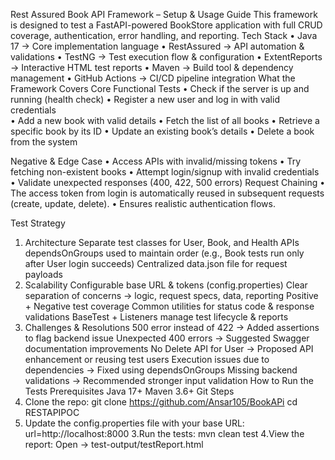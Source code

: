Rest Assured Book API Framework – Setup & Usage Guide
This framework is designed to test a FastAPI-powered BookStore application with full CRUD coverage, authentication, error handling, and reporting.
Tech Stack
•	Java 17 → Core implementation language
•	RestAssured → API automation & validations
•	TestNG → Test execution flow & configuration
•	ExtentReports → Interactive HTML test reports
•	Maven → Build tool & dependency management
•	GitHub Actions → CI/CD pipeline integration
What the Framework Covers
Core Functional Tests
•	Check if the server is up and running (health check)
•	Register a new user and log in with valid credentials\
•	Add a new book with valid details
•	Fetch the list of all books
•	Retrieve a specific book by its ID
•	Update an existing book’s details
•	Delete a book from the system

Negative & Edge Case
•	Access APIs with invalid/missing tokens
•	Try fetching non-existent books
•	Attempt login/signup with invalid credentials
•	Validate unexpected responses (400, 422, 500 errors)
Request Chaining
•	The access token from login is automatically reused in subsequent requests (create, update, delete).
•	Ensures realistic authentication flows.



Test Strategy

1.	Architecture
Separate test classes for User, Book, and Health APIs
dependsOnGroups used to maintain order (e.g., Book tests run only after User login succeeds)
Centralized data.json file for request payloads
2.	Scalability
Configurable base URL & tokens (config.properties)
Clear separation of concerns → logic, request specs, data, reporting
Positive + Negative test coverage
Common utilities for status code & response validations
BaseTest + Listeners manage test lifecycle & reports
3.	Challenges & Resolutions
500 error instead of 422 → Added assertions to flag backend issue
Unexpected 400 errors → Suggested Swagger documentation improvements
No Delete API for User → Proposed API enhancement or reusing test users
Execution issues due to dependencies → Fixed using dependsOnGroups
Missing backend validations → Recommended stronger input validation
How to Run the Tests
Prerequisites
Java 17+
Maven 3.6+
Git
Steps
1. Clone the repo:
          git clone https://github.com/Ansar105/BookAPi
cd RESTAPIPOC
2. Update the config.properties file with your base URL:
          url=http://localhost:8000
3.Run the tests:
          mvn clean test
4.View the report:
          Open → test-output/testReport.html
